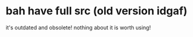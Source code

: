 # bah have full src (old version idgaf)

it's outdated and obsolete!
nothing about it is worth using!
